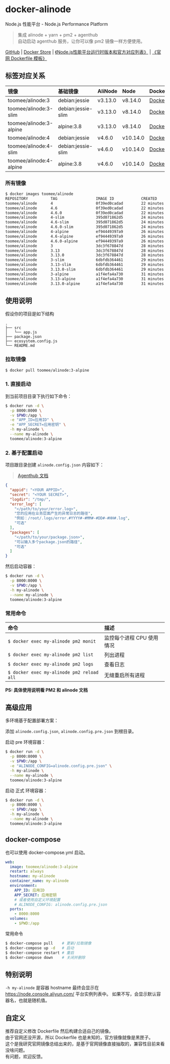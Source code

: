 # docker-alinode

Node.js 性能平台 - Node.js Performance Platform  

> 集成 alinode + yarn + pm2 + agenthub  
> 自动启动 agenthub 服务，让你可以像 pm2 镜像一样方便使用。  

[GitHub](https://github.com/toomeefed/docker-alinode)
|
[Docker Store](https://store.docker.com/community/images/toomee/alinode)
|
[《Node.js性能平台运行时版本和官方对应列表》](https://help.aliyun.com/knowledge_detail/60811.html)
|
[《官网 Dockerfile 模板》](https://github.com/toomeefed/docker-alinode/tree/master/official)

## 标签对应关系

镜像 | 基础镜像 | AliNode | Node | Dockerfile
:-- | :-- | :-- | :-- | :--
toomee/alinode:3 | debian:jessie | v3.13.0 | v8.14.0 | [Dockerfile](https://github.com/toomeefed/docker-alinode/blob/master/3/jessie/Dockerfile)
toomee/alinode:3-slim | debian:jessie-slim | v3.13.0 | v8.14.0 | [Dockerfile](https://github.com/toomeefed/docker-alinode/blob/master/3/slim/Dockerfile)
toomee/alinode:3-alpine | alpine:3.8 | v3.13.0 | v8.14.0 | [Dockerfile](https://github.com/toomeefed/docker-alinode/blob/master/3/alpine/Dockerfile)
toomee/alinode:4 | debian:jessie | v4.6.0 | v10.14.0 | [Dockerfile](https://github.com/toomeefed/docker-alinode/blob/master/4/jessie/Dockerfile)
toomee/alinode:4-slim | debian:jessie-slim | v4.6.0 | v10.14.0 | [Dockerfile](https://github.com/toomeefed/docker-alinode/blob/master/4/slim/Dockerfile)
toomee/alinode:4-alpine | alpine:3.8 | v4.6.0 | v10.14.0 | [Dockerfile](https://github.com/toomeefed/docker-alinode/blob/master/4/alpine/Dockerfile)


### 所有镜像

```sh
$ docker images toomee/alinode
REPOSITORY          TAG                 IMAGE ID            CREATED             SIZE
toomee/alinode      4                   0f39ed0cadad        22 minutes ago      262MB
toomee/alinode      4.6                 0f39ed0cadad        22 minutes ago      262MB
toomee/alinode      4.6.0               0f39ed0cadad        22 minutes ago      262MB
toomee/alinode      4-slim              395d071862d5        24 minutes ago      214MB
toomee/alinode      4.6-slim            395d071862d5        24 minutes ago      214MB
toomee/alinode      4.6.0-slim          395d071862d5        24 minutes ago      214MB
toomee/alinode      4-alpine            ef94449397a9        26 minutes ago      98.3MB
toomee/alinode      4.6-alpine          ef94449397a9        26 minutes ago      98.3MB
toomee/alinode      4.6.0-alpine        ef94449397a9        26 minutes ago      98.3MB
toomee/alinode      3                   3dc3f678847d        28 minutes ago      257MB
toomee/alinode      3.13                3dc3f678847d        28 minutes ago      257MB
toomee/alinode      3.13.0              3dc3f678847d        28 minutes ago      257MB
toomee/alinode      3-slim              6dbfdb364461        29 minutes ago      210MB
toomee/alinode      3.13-slim           6dbfdb364461        29 minutes ago      210MB
toomee/alinode      3.13.0-slim         6dbfdb364461        29 minutes ago      210MB
toomee/alinode      3-alpine            a1f4efa4a730        31 minutes ago      98.3MB
toomee/alinode      3.13-alpine         a1f4efa4a730        31 minutes ago      98.3MB
toomee/alinode      3.13.0-alpine       a1f4efa4a730        31 minutes ago      98.3MB
```

## 使用说明

假设你的项目是如下结构

```
.
├── src
│   └── app.js
├── package.json
├── ecosystem.config.js
└── README.md
```

### 拉取镜像

```sh
$ docker pull toomee/alinode:3-alpine
```

### 1. 直接启动

到当前项目目录下执行如下命令：

```sh
$ docker run -d \
  -p 8000:8000 \
  -v $PWD:/app \
  -e "APP_ID=应用ID" \
  -e "APP_SECRET=应用密钥" \
  -h my-alinode \
  --name my-alinode \
  toomee/alinode:3-alpine
```

### 2. 基于配置启动

项目跟目录创建 `alinode.config.json` 内容如下：

> [Agenthub 文档](https://github.com/aliyun-node/agenthub)

```json
{
  "appid": "<YOUR APPID>",
  "secret": "<YOUR SECRET>",
  "logdir": "/tmp/",
  "error_log": [
    "</path/to/your/error.log>",
    "您的应用在业务层面产生的异常日志的路径",
    "例如：/root/.logs/error.#YYYY#-#MM#-#DD#-#HH#.log",
    "可选"
  ],
  "packages": [
    "</path/to/your/package.json>",
    "可以输入多个package.json的路径",
    "可选"
  ]
}
```

然后启动容器：

```sh
$ docker run -d \
  -p 8000:8000 \
  -v $PWD:/app \
  -h my-alinode \
  --name my-alinode \
  toomee/alinode:3-alpine
```

### 常用命令

命令 | 描述
:-- | :--
`$ docker exec my-alinode pm2 monit` | 监控每个进程 CPU 使用情况
`$ docker exec my-alinode pm2 list` | 列出进程
`$ docker exec my-alinode pm2 logs` | 查看日志
`$ docker exec my-alinode pm2 reload all` | 无缝重启所有进程

**PS: 具体使用说明看 PM2 和 alinode 文档**


## 高级应用

多环境基于配置部署方案：

添加 `alinode.config.json`, `alinode.config.pre.json` 到根目录。

启动 pre 环境容器：

```sh
$ docker run -d \
  -p 8000:8000 \
  -v $PWD:/app \
  -e "ALINODE_CONFIG=alinode.config.pre.json" \
  -h my-alinode \
  --name my-alinode \
  toomee/alinode:3-alpine
```

启动 正式 环境容器：

```sh
$ docker run -d \
  -p 8000:8000 \
  -v $PWD:/app \
  -h my-alinode \
  --name my-alinode \
  toomee/alinode:3-alpine
```

## docker-compose

也可以使用 docker-compose.yml 启动。

```yml
web:
  image: toomee/alinode:3-alpine
  restart: always
  hostname: my-alinode
  container_name: my-alinode
  environment:
    APP_ID: 应用ID
    APP_SECRET: 应用密钥
    # 或者使用自定义环境配置
    # ALINODE_CONFIG: alinode.config.pre.json
  ports:
    - 8000:8000
  volumes:
    - $PWD:/app
```

常用命令

```sh
$ docker-compose pull    # 更新/拉取镜像
$ docker-compose up -d   # 启动
$ docker-compose restart # 重启
$ docker-compose down    # 关闭并删除
```

## 特别说明

`-h my-alinode` 是容器 hostname 最终会显示在 <https://node.console.aliyun.com/> 平台实例列表中。
如果不写，会显示默认容器名，也就是随机值。

## 自定义

推荐自定义修改 Dockerfile 然后构建合适自己的镜像。  
由于官网还没开源，所以 Dockerfile 也是未知的，官方镜像就像是黑匣子。  
这个是我研究官网镜像总结出来的，是基于官网镜像直接抽取的，兼容性目前来看没啥问题。  
有问题，欢迎反馈。
